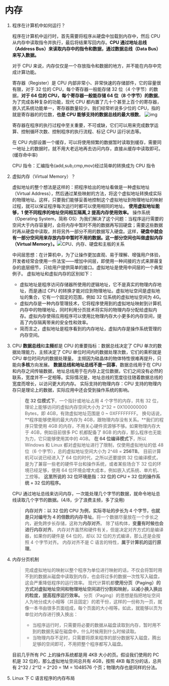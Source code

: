 # 内存

1. 程序在计算机中如何运行？

   程序在计算机中运行时，首先需要将程序从硬盘中加载到内存中，然后 CPU 从内存中读取指令并执行，最后将结果写回内存。**CPU 通过地址总线（Address Bus）来读取内存中的指令和数据，通过数据总线（Data Bus）来写入数据。**

   对于 CPU 来说，内存仅仅是一个存放指令和数据的地方，并不能在内存中完成计算功能。

   寄存器（Register）是 CPU 内部非常小、非常快速的存储部件，它的容量很有限，对于 32 位的 CPU，每个寄存器一般能存储 32 位（4 个字节）的数据，**对于 64 位的 CPU，每个寄存器一般能存储 64 位（8 个字节）的数据**。为了完成各种复杂的功能，现代 CPU 都内置了几十个甚至上百个的寄存器，嵌入式系统功能单一，寄存器数量较少。我们经常听说多少位的 CPU，指的就是寄存器的的位数，**也是 CPU 能够支持的数据总线的最大根数**。
   ![img](F:\BaiduSyncdisk\TyporaNote\pictureNote\10410L420-0.jpg)

   寄存器在程序的执行过程中至关重要，不可或缺，它们可以用来完成数学运算、控制循环次数、控制程序的执行流程、标记 CPU 运行状态等。

   在 CPU 内部设置一个缓存，可以将使用频繁的数据暂时读取到缓存，需要同一地址上的数据时，就不用大老远地再去访问内存，直接从缓存中读取即可。(缓存命中率)

   CPU 指令：汇编指令(add,sub,cmp,mov)经过简单的转换成为 CPU 指令

2. 虚拟内存（Virtual Memory）？

   虚拟地址的整个想法是这样的：把程序给出的地址看做是一种虚拟地址（Virtual Address），然后通过某些映射的方法，将这个虚拟地址转换成实际的物理地址。这样，只要我们能够妥善地控制这个虚拟地址到物理地址的映射过程，就可以保证程序每次运行时都可以使用相同的地址。
   **使用虚拟地址能够，1 使不同程序的地址空间相互隔离,2 提高内存使用效率。**
   操作系统（Operating System，简称 OS）为我们解决了这个问题：当程序运行需要的空间大于内存容量时，会将内存中暂时不用的数据再写回硬盘；需要这些数据时再从硬盘中读取，并将另外一部分不用的数据写入硬盘。这样，**硬盘中就会有一部分空间用来存放内存中暂时不用的数据。这一部分空间也叫做虚拟内存（Virtual Memory）。**![CPU、内存、硬盘和主板的关系](F:\BaiduSyncdisk\TyporaNote\pictureNote\1I05B017-0.png)

   中间层思想：在计算机中，为了让操作更加直观、易于理解、增强用户体验，开发者经常会使用一件法宝——增加中间层，即使用一种间接的方式来屏蔽复杂的底层细节，只给用户提供简单的接口。虚拟地址是使用中间层的一个典型例子。
   虚拟地址和虚拟内存的区别如下：

   - 虚拟地址是程序访问存储器所使用的逻辑地址，它不是真实的物理内存地址，而是通过 CPU 的转换才能对应到物理地址。虚拟地址空间是虚拟地址的集合，它有一个固定的范围，例如 32 位系统的虚拟地址空间为 4G。
   - 虚拟内存是一种内存管理技术，它将程序使用到的虚拟地址映射到计算机内存中的物理地址，同时利用分页技术将实际的物理内存分配给虚拟内存。虚拟内存使得应用程序可以使用比物理内存大小更多的内存空间，提高了内存隔离带来的安全性和效率。
   - 简而言之，虚拟地址是程序看到的内存地址，虚拟内存是操作系统管理的内存空间。

3. CPU
   **数据总线**和**主频**都是 CPU 的重要指标：数据总线决定了 CPU 单次的数据处理能力，主频决定了 CPU 单位时间内的数据处理次数，它们的乘积就是 CPU 单位时间内的数据处理量。
   主频因为硅晶体的物体特性很难再提升，只能向**多核**方向发展。
   **数据总线和地址总线不是一回事**，数据总线用于在 CPU 和内存之间传输数据，地址总线用于在内存上定位数据，它们之间没有必然的联系，宽度并不一定相等。实际情况是，地址总线的宽度往往随着数据总线的宽度而增长，以访问更大的内存。
   实际支持的物理内存：CPU 支持的物理内存只是理论上的数据，实际应用中还会受到操作系统的影响。

   > **在 32 位模式下**，一个指针或地址占用 4 个字节的内存，共有 32 位，理论上能够访问的虚拟内存空间大小为 2^32 = 0X100000000 Bytes，即 4GB，有效虚拟地址范围是 0 ~ 0XFFFFFFFF。 换句话说，**程序能够使用的最大内存为 4GB，跟物理内存没有关系。**我们的程序只管使用 4GB 的内存，不用关心硬件资源够不够。如果物理内存大于 4GB，例如目前很多 PC 机都配备了 8GB 的内存，那么程序也无能为力，它只能够使用其中的 4GB。
   > **在 64 位编译模式下**，所以 Windows 和 Linux 都对虚拟地址进行了限制，仅使用虚拟地址的低 48 位（6 个字节），总的虚拟地址空间大小为 2^48 = **256TB**。
   > 目前计算机可以说已经进入了 64 位的时代，之所以还要提供 32 位编译模式，是为了兼容一些老的硬件平台和操作系统，或者某些场合下 32 位的环境已经足够，使用 64 位环境会增大成本，例如嵌入式系统、单片机、工控等。
   > **这里所说的 32 位环境是指：32 位的 CPU + 32 位的操作系统 + 32 位的程序。**

   CPU 通过地址总线来访问内存，一次能处理几个字节的数据，就命令地址总线读取几个字节的数据。(4/8，少了浪费主频，多了没用)

   > **内存对齐：**以 32 位的 CPU 为例，实际寻址的步长为 4 个字节，也就是**只对编号为 4 的倍数的内存寻址**。将一个数据尽量放在一个步长之内，避免跨步长存储，这称为**内存对齐**。
   > 除了结构体，**变量有时候也会进行内存对齐**。
   > 内存对齐虽然和硬件有关，但是决定对齐方式的是编译器，如果你的硬件是 64 位的，却以 32 位的方式编译，那么还是会按照 4 个字节对齐。
   > 内存对齐不是 C 语言的特性，**属于计算机的运行原理**。

4. 内存分页机制

   > 完成虚拟地址的映射以整个程序为单位进行映射的话，不仅会将暂时用不到的数据从磁盘中读取到内存，也会将过多的数据一次性写入磁盘，这会严重降低程序的运行效率。
   > 现代计算机都**使用分页（Paging）的方式对虚拟地址空间和物理地址空间进行分割和映射，以减小换入换出的粒度，提高程序运行效率。**
   > 分页（Paging）的思想是指把地址空间人为地分成大小相等（并且固定）的若干份，这样的一份称为一页，就像一本书由很多页面组成，每个页面的大小相等。如此，就能够以页为单位对内存进行换入换出：
   >
   > - 当程序运行时，只需要将必要的数据从磁盘读取到内存，暂时用不到的数据先留在磁盘中，什么时候用到什么时候读取。
   > - 当物理内存不足时，只需要将原来程序的部分数据写入磁盘，腾出足够的空间即可，不用把整个程序都写入磁盘。

   目前几乎所有 PC 上的操作系统都是用 4KB 大小的页。假设我们使用的 PC 机是 32 位的，那么虚拟地址空间总共有 4GB，按照 4KB 每页分的话，总共有 2^32 / 2^12 = 2^20 = 1M = 1048576 个页；物理内存也是同样的分法。

5. Linux 下 C 语言程序的内存布局
